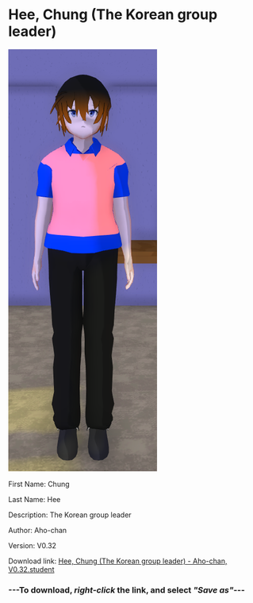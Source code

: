 # Hee, Chung (The Korean group leader)

<img src = "https://raw.githubusercontent.com/Arbiter1223/Daigaku-Gurashi-Custom-Students/master/Students/Files/Hee%2C%20Chung%20(The%20Korean%20group%20leader).png">

First Name: Chung

Last Name: Hee

Description: The Korean group leader

Author: Aho-chan

Version: V0.32

Download link: <a href="https://raw.githubusercontent.com/Arbiter1223/Daigaku-Gurashi-Custom-Students/master/Students/Files/Hee%2C%20Chung%20(The%20Korean%20group%20leader)%20-%20Aho-chan%2C%20V0.32.student">Hee, Chung (The Korean group leader) - Aho-chan, V0.32.student</a>

### ---**To download, _right-click_ the link, and select _"Save as"_**---
